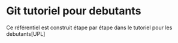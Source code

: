 # Git tutoriel pour debutants
Ce référentiel est construit étape par étape dans le tutoriel pour les debutants[UPL]